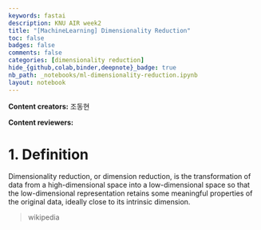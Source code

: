 ```yaml
---
keywords: fastai
description: KNU AIR week2
title: "[MachineLearning] Dimensionality Reduction"
toc: false
badges: false
comments: false
categories: [dimensionality reduction]
hide_{github,colab,binder,deepnote}_badge: true
nb_path: _notebooks/ml-dimensionality-reduction.ipynb
layout: notebook
---
```


<!--
#################################################
### THIS FILE WAS AUTOGENERATED! DO NOT EDIT! ###
#################################################
# file to edit: _notebooks/ml-dimensionality-reduction.ipynb
-->

<div class="container" id="notebook-container">
        
<div class="cell border-box-sizing text_cell rendered"><div class="inner_cell">
<div class="text_cell_render border-box-sizing rendered_html">
<p><strong>Content creators:</strong> 조동현</p>
<p><strong>Content reviewers:</strong></p>

</div>
</div>
</div>
<div class="cell border-box-sizing text_cell rendered"><div class="inner_cell">
<div class="text_cell_render border-box-sizing rendered_html">
<h1 id="1.-Definition">1. Definition<a class="anchor-link" href="#1.-Definition"> </a></h1><p>Dimensionality reduction, or dimension reduction, is the transformation of data from a high-dimensional space into a low-dimensional space so that the low-dimensional representation retains some meaningful properties of the original data, ideally close to its intrinsic dimension.</p>
<blockquote><p>wikipedia</p>
</blockquote>

</div>
</div>
</div>
</div>
 


